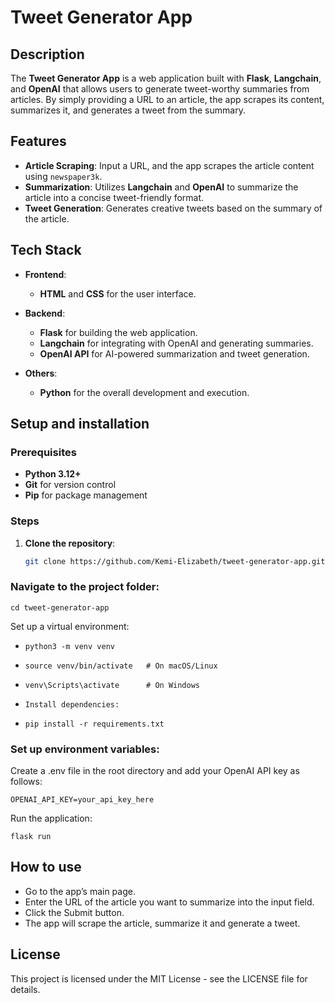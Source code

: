 # Tweet Generator App

## Description

The **Tweet Generator App** is a web application built with **Flask**, **Langchain**, and **OpenAI** that allows users to generate tweet-worthy summaries from articles. By simply providing a URL to an article, the app scrapes its content, summarizes it, and generates a tweet from the summary.

## Features

- **Article Scraping**: Input a URL, and the app scrapes the article content using `newspaper3k`.
- **Summarization**: Utilizes **Langchain** and **OpenAI** to summarize the article into a concise tweet-friendly format.
- **Tweet Generation**: Generates creative tweets based on the summary of the article.

## Tech Stack

- **Frontend**: 
  - **HTML** and **CSS** for the user interface.
  
- **Backend**: 
  - **Flask** for building the web application.
  - **Langchain** for integrating with OpenAI and generating summaries.
  - **OpenAI API** for AI-powered summarization and tweet generation.

- **Others**:
  - **Python** for the overall development and execution.

## Setup and installation

### Prerequisites

- **Python 3.12+** 
- **Git** for version control
- **Pip** for package management

### Steps

1. **Clone the repository**:

   ```bash
   git clone https://github.com/Kemi-Elizabeth/tweet-generator-app.git

   ```

### Navigate to the project folder:

```cd tweet-generator-app```

Set up a virtual environment:

- ```python3 -m venv venv```

- ```source venv/bin/activate   # On macOS/Linux```

- ```venv\Scripts\activate      # On Windows```

- ```Install dependencies:```

- ```pip install -r requirements.txt```

### Set up environment variables:

Create a .env file in the root directory and add your OpenAI API key as follows:

```OPENAI_API_KEY=your_api_key_here```

Run the application:

```flask run```

## How to use
- Go to the app’s main page.
- Enter the URL of the article you want to summarize into the input field.
- Click the Submit button.
- The app will scrape the article, summarize it and generate a tweet.

## License
This project is licensed under the MIT License - see the LICENSE file for details.



